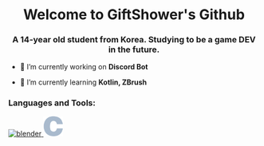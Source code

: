 <h1 align="center">Welcome to GiftShower's Github</h1>
<h3 align="center">A 14-year old student from Korea. Studying to be a game DEV in the future.</h3>

- 🔭 I’m currently working on **Discord Bot**

- 🌱 I’m currently learning **Kotlin, ZBrush**


<h3 align="left">Languages and Tools:</h3>
<p align="left"> <a href="https://www.blender.org/" target="_blank"> <img src="https://download.blender.org/branding/community/blender_community_badge_white.svg" alt="blender" width="40" height="40"/> </a> <a href="https://www.cprogramming.com/" target="_blank"> <img src="https://raw.githubusercontent.com/devicons/devicon/master/icons/c/c-original.svg" alt="c" width="40" height="40"/> </a> </p>

